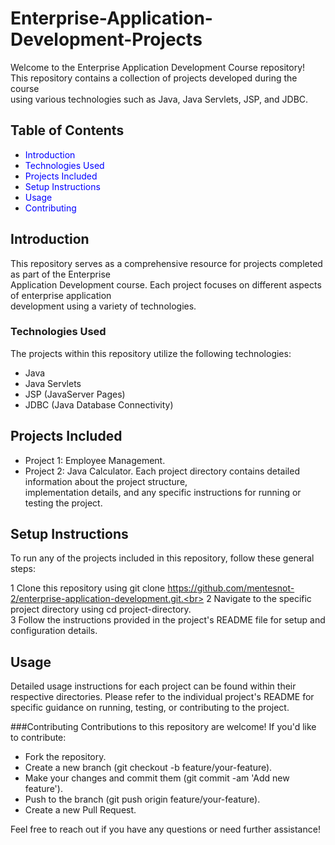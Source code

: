 # Enterprise-Application-Development-Projects

Welcome to the Enterprise Application Development Course repository! <br>
This repository contains a collection of projects developed during the course <br>
using various technologies such as Java, Java Servlets, JSP, and JDBC.<br>

## Table of Contents
- <span style="color:blue">Introduction</span>
- <span style="color:blue">Technologies Used</span>
- <span style="color:blue">Projects Included</span>
- <span style="color:blue">Setup Instructions</span>
- <span style="color:blue">Usage</span>
- <span style="color:blue">Contributing</span>


## Introduction
This repository serves as a comprehensive resource for projects completed as part of the Enterprise <br>
Application Development course. Each project focuses on different aspects of enterprise application <br>
development using a variety of technologies.<br>

### Technologies Used
The projects within this repository utilize the following technologies:
- Java
- Java Servlets
- JSP (JavaServer Pages)
- JDBC (Java Database Connectivity)
## Projects Included
- Project 1: Employee Management.
- Project 2: Java Calculator.
Each project directory contains detailed information about the project structure,<br>
implementation details, and any specific instructions for running or testing the project.

## Setup Instructions
To run any of the projects included in this repository, follow these general steps:

1 Clone this repository using git clone https://github.com/mentesnot-2/enterprise-application-development.git.<br>
2 Navigate to the specific project directory using cd project-directory.<br>
3 Follow the instructions provided in the project's README file for setup and configuration details.<br>

## Usage
Detailed usage instructions for each project can be found within their respective directories. Please refer to the individual project's README for specific guidance on running, testing, or contributing to the project.

###Contributing
Contributions to this repository are welcome! If you'd like to contribute:

- Fork the repository.
- Create a new branch (git checkout -b feature/your-feature).
- Make your changes and commit them (git commit -am 'Add new feature').
- Push to the branch (git push origin feature/your-feature).
- Create a new Pull Request.

Feel free to reach out if you have any questions or need further assistance!
